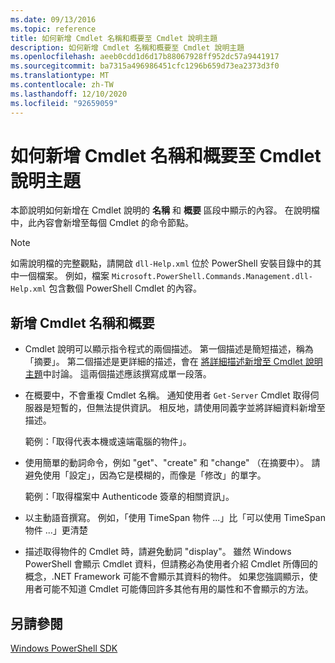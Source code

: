 ```yaml
---
ms.date: 09/13/2016
ms.topic: reference
title: 如何新增 Cmdlet 名稱和概要至 Cmdlet 說明主題
description: 如何新增 Cmdlet 名稱和概要至 Cmdlet 說明主題
ms.openlocfilehash: aeeb0cdd1d6d17b88067928ff952dc57a9441917
ms.sourcegitcommit: ba7315a496986451cfc1296b659d73ea2373d3f0
ms.translationtype: MT
ms.contentlocale: zh-TW
ms.lasthandoff: 12/10/2020
ms.locfileid: "92659059"
---
```

# <a name="how-to-add-the-cmdlet-name-and-synopsis-to-a-cmdlet-help-topic"></a>如何新增 Cmdlet 名稱和概要至 Cmdlet 說明主題

本節說明如何新增在 Cmdlet 說明的 **名稱** 和 **概要** 區段中顯示的內容。 在說明檔中，此內容會新增至每個 Cmdlet 的命令節點。

> [!NOTE]
> 如需說明檔的完整觀點，請開啟 `dll-Help.xml` 位於 PowerShell 安裝目錄中的其中一個檔案。 例如，檔案 `Microsoft.PowerShell.Commands.Management.dll-Help.xml` 包含數個 PowerShell Cmdlet 的內容。

## <a name="to-add-the-cmdlet-name-and-a-synopsis"></a>新增 Cmdlet 名稱和概要

- Cmdlet 說明可以顯示指令程式的兩個描述。 第一個描述是簡短描述，稱為「摘要」。 第二個描述是更詳細的描述，會在 [將詳細描述新增至 Cmdlet 說明主題](./how-to-add-a-cmdlet-description.md)中討論。
  這兩個描述應該撰寫成單一段落。

- 在概要中，不會重複 Cmdlet 名稱。 通知使用者 `Get-Server` Cmdlet 取得伺服器是短暫的，但無法提供資訊。 相反地，請使用同義字並將詳細資料新增至描述。

  範例：「取得代表本機或遠端電腦的物件」。

- 使用簡單的動詞命令，例如 "get"、"create" 和 "change" （在摘要中）。 請避免使用「設定」，因為它是模糊的，而像是「修改」的單字。

  範例：「取得檔案中 Authenticode 簽章的相關資訊」。

- 以主動語音撰寫。 例如，「使用 TimeSpan 物件 ...」比「可以使用 TimeSpan 物件 ...」更清楚

- 描述取得物件的 Cmdlet 時，請避免動詞 "display"。 雖然 Windows PowerShell 會顯示 Cmdlet 資料，但請務必為使用者介紹 Cmdlet 所傳回的概念，.NET Framework 可能不會顯示其資料的物件。 如果您強調顯示，使用者可能不知道 Cmdlet 可能傳回許多其他有用的屬性和不會顯示的方法。

## <a name="see-also"></a>另請參閱

[Windows PowerShell SDK](../windows-powershell-reference.md)
